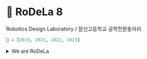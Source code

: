 # 🚀 RoDeLa 8
Robotics Design Laboratory / 잠신고등학교 공학전문동아리
```python
👑 = [2019, 2021, 2022, 2023]
```


<details>
<summary>We are RoDeLa</summary>

1: 손장목, 이현준, 김준우, 유웅탁, 정세진, 우지민, 최예린

2: 김기서, 최지원, 강승현, 김동규, 신동석, 이성민, 정다나, 지수빈, 최승헌

3: 김준형, 전진수, 김인서, 김현지, 임경수, 이세연, 차인석, 강승우

4: 최지승, 박성현, 김건우, 박명준, 송현우, 이명훈, 최서영, 오승환

5: 정현석, 박서현, 박도현, 이용목, 이은재, 최시헌, 박지호, 김민성

6: 정준우, 홍채이, 강이규, 김정윤, 김현우, 윤지욱, 조윤재, 김지원, 정예준

7: 송이현, 박서현, 김기혁, 이강민, 이도이, 이서정, 정원희, 하준봉, ~~양원섭~~

8: 오성훈, 최서영, 최온우, 배윤서, 변재욱, 김창민, 이서희, 정지윤, 정찬영, 허현
</details>
